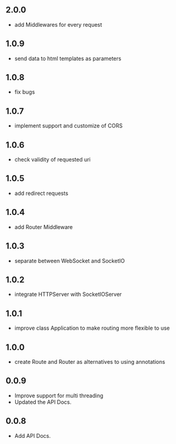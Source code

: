 ## 2.0.0

- add Middlewares for every request

## 1.0.9

- send data to html templates as parameters

## 1.0.8

- fix bugs

## 1.0.7

- implement support and customize of CORS

## 1.0.6

- check validity of requested uri

## 1.0.5

- add redirect requests

## 1.0.4

- add Router Middleware

## 1.0.3

- separate between WebSocket and SocketIO

## 1.0.2

- integrate HTTPServer with SocketIOServer

## 1.0.1

- improve class Application to make routing more flexible to use

## 1.0.0

- create Route and Router as alternatives to using annotations

## 0.0.9

- Improve support for multi threading
- Updated the API Docs.

## 0.0.8

- Add API Docs.
